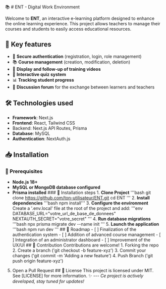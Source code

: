 📚 # ENT - Digital Work Environment

Welcome to **ENT**, an interactive e-learning platform designed to enhance the online learning experience. This project allows teachers to manage their courses and students to easily access educational resources.

## 🚀 Key features

- 🔐 **Secure authentication** (registration, login, role management)
- 📚 **Course management** (creation, modification, deletion)
- 🎥 **Display and follow-up of training videos**
- 📝 **Interactive quiz system**
- 📊 **Tracking student progress**
- 💬 **Discussion forum** for the exchange between learners and teachers

## 🛠️ Technologies used

- **Framework**: Next.js
- **Frontend**: React, Tailwind CSS
- Backend: Next.js API Routes, Prisma
- **Database**: MySQL
- **Authentication**: NextAuth.js

## 📥 Installation

### 📌 Prerequisites

- **Node.js 18+**
- **MySQL or MongoDB database configured**
- **Prisma installed** ### 🔧 Installation steps 1. **Clone Project** '''bash git clone https://github.com/ton-utilisateur/ENT.git cd ENT ''' 2. **Install dependencies** '''bash npm install''' 3. **Configure the environment** Create a '.env.local' file at the root of the project and add: '''env DATABASE_URL="votre_url_de_base_de_donnees" NEXTAUTH_SECRET="votre_secret" ''' 4. **Run database migrations** '''bash npx prisma migrate dev --name init ''' 5. **Launch the application** '''bash npm run dev ''' ## 📅 Roadmap - [ ] Finalization of the authentication system - [ ] Addition of advanced course management - [ ] Integration of an administrator dashboard - [ ] Improvement of the UX/UI ## 🤝 Contribution Contributions are welcome! 1. Forking the repo 2. Create a branch ('git checkout -b feature-xyz') 3. Commit your changes ('git commit -m 'Adding a new feature') 4. Push Branch ('git push origin feature-xyz')
5. Open a Pull Request ## 📜 License This project is licensed under MIT. See [LICENSE] for more information. ✨ --- _Ce project is actively developed, stay tuned for updates!_
